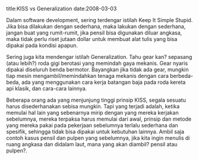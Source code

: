 title:KISS vs Generalization
date:2008-03-03

Dalam software development, sering terdengar istilah Keep It Simple Stupid. Jika bisa dilakukan dengan sederhana, maka lakukan dengan sederhana, jangan buat yang rumit-rumit, jika pensil bisa digunakan diluar angkasa, maka tidak perlu riset jutaan dollar untuk membuat alat tulis yang bisa dipakai pada kondisi apapun.

Sering juga kita mendengar istilah Generalization. Tahu gear kan? sepasang (atau lebih?) roda gigi berotasi yang memindah gaya mekanis. Gear nyaris dipakai diseluruh benda bermotor. Bayangkan jika tidak ada gear, mungkin tiap mesin mengambil/memindahkan tenaga mekanis dengan cara berbeda-beda, ada yang menggunakan cara kerja batangan baja pada roda kereta api klasik, dan cara-cara lainnya.

Beberapa orang ada yang menjunjung tinggi prinsip KISS, segala sesuatu harus disederhanakan sebisa mungkin. Tapi yang terjadi adalah, ketika memulai hal lain yang sebenarnya mirip dengan yang mereka kerjakan sebelumnya, mereka terpaksa harus memulai dari awal, prinsip dan metode yang mereka pakai pada pekerjaan sebelumnya terlalu sederhana dan spesifik, sehingga tidak bisa dipakai untuk kebutuhan lainnya. Ambil saja contoh kasus pensil dan pulpen yang sebelumnya, jika kita ingin menulis di ruang angkasa dan didalam laut, mana yang akan diambil? pensil atau pulpen?.
